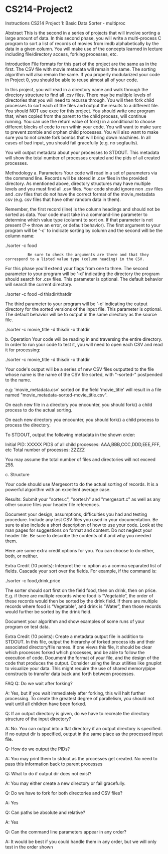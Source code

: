 # CS214-Project2
Instructions
CS214 Project 1: Basic Data Sorter - multiproc

Abstract
This is the second in a series of projects that will involve sorting a large amount of data. In this second phase, you will write a multi-process C program to sort a list of records of movies from imdb alphabetically by the data in a given column. You will make use of the concepts learned in lecture including file/directory access, forking processes, etc.


Introduction
File formats for this part of the project are the same as in the first. The CSV file with movie metadata will remain the same. The sorting algorithm will also remain the same. If you properly modularized your code in Project 0, you should be able to reuse almost all of your code.

In this project, you will read in a directory name and walk through the directory structure to find all .csv files. There may be multiple levels of directories that you will need to recurse through. You will then fork child processes to sort each of the files and output the results to a different file. You should NOT use exec for this project. You should write one program that, when copied from the parent to the child process, will continue running. You can use the return value of fork() in a conditional to choose different blocks of code to run within your code. You will want to make sure to prevent zombie and orphan child processes. You will also want to make sure you to not create fork bombs that will bring down machines. In all cases of bad input, you should fail gracefully (e.g. no segfaults).

You will output metadata about your processes to STDOUT. This metadata will show the total number of processes created and the pids of all created processes.

Methodology
a. Parameters
Your code will read in a set of parameters via the command line. Records will be stored in .csv files in the provided directory. As mentioned above, directory structures may have multiple levels and you must find all .csv files. Your code should ignore non .csv files and .csv files that do not have the correct format of the movie_metadata csv (e.g. csv files that have other random data in them).

Remember, the first record (line) is the column headings and should not be sorted as data. Your code must take in a command-line parameter to determine which value type (column) to sort on. If that parameter is not present (?-> throw an error, or default behavior). The first argument to your program will be '-c' to indicate sorting by column and the second will be the column name:

./sorter -c food

              Be sure to check the arguments are there and that they correspond to a listed value type (column heading) in the CSV.

For this phase you'll extend your flags from one to three. The second parameter to your program will be ‘-d’ indicating the directory the program should search for .csv files. This parameter is optional. The default behavior will search the current directory.

./sorter -c food -d thisdir/thatdir

The third parameter to your program will be ‘-o’ indicating the output directory for the sorted versions of the input file. This parameter is optional. The default behavior will be to output in the same directory as the source file.

 ./sorter -c  movie_title -d thisdir -o thatdir


b. Operation
Your code will be reading in and traversing the entire directory. In order to run your code to test it, you will need to open each CSV and read it for processing:

 ./sorter -c  movie_title -d thisdir -o thatdir

Your code's output will be a series of new CSV files outputted to the file whose name is the name of the CSV file sorted, with "-sorted-<fieldname>" postpended to the name.

   e.g: 'movie_metadata.csv' sorted on the field 'movie_title' will result in a file named "movie_metadata-sorted-movie_title.csv".

On each new file in a directory you encounter, you should fork() a child process to do the actual sorting.

On each new directory you encounter, you should fork() a child process to process the directory.

To STDOUT, output the following metadata in the shown order:

Initial PID: XXXXX
PIDS of all child processes: AAA,BBB,CCC,DDD,EEE,FFF, etc
Total number of processes: ZZZZZ

You may assume the total number of files and directories will not exceed 255.

c. Structure

Your code should use Mergesort to do the actual sorting of records. It is a powerful algorithm with an excellent average case.


Results:
Submit your "sorter.c", "sorter.h" and "mergesort.c" as well as any other source files your header file references.

Document your design, assumptions, difficulties you had and testing procedure. Include any test CSV files you used in your documentation. Be sure to also include a short description of how to use your code. Look at the man pages for suggestions on format and content. Do not neglect your header file. Be sure to describe the contents of it and why you needed them.



Here are some extra credit options for you. You can choose to do either, both, or neither.

Extra Credit (10 points):
Interpret the -c option as a comma separated list of fields. Cascade your sort over the fields. For example, if the command is:

./sorter -c food,drink,price

The sorter should sort first on the field food, then on drink, then on price. E.g. if there are multiple records where food is “Vegetable”, the order of these records would then be sorted by the drink field. If there are multiple records where food is “Vegetable”, and drink is “Water”, then those records would further be sorted by the drink field.

Document your algorithm and show examples of some runs of your program on test data.

Extra Credit (10 points):
Create a metadata output file in addition to STDOUT. In this file, output the hierarchy of forked process ids and their associated directory/file names. If one views this file, it should be clear which processes forked which processes, and be able to follow the execution of code. Document the format of your file, and the design of the code that produces the output. Consider using the linux utilities like gnuplot to visualize your data. This might require the use of shared memory/pipe constructs to transfer data back and forth between processes.


FAQ
Q: Do we wait after forking?

A: Yes, but if you wait immediately after forking, this will halt further processing. To create the greatest degree of parallelism, you should not wait until all children have been forked.



Q: If an output directory is given, do we have to recreate the directory structure of the input directory?

A: No. You can output into a flat directory if an output directory is specified. If no output dir is specified, output in the same place as the processed input file.



Q: How do we output the PIDs?

A: You may print them to stdout as the processes get created. No need to pass this information back to parent processes



Q: What to do if output dir does not exist?

A: You may either create a new directory or fail gracefully.



Q: Do we have to fork for both directories and CSV files?

A: Yes



Q: Can paths be absolute and relative?

A: Yes



Q: Can the command line parameters appear in any order?

A: It would be best if you could handle them in any order, but we will only test in the order shown